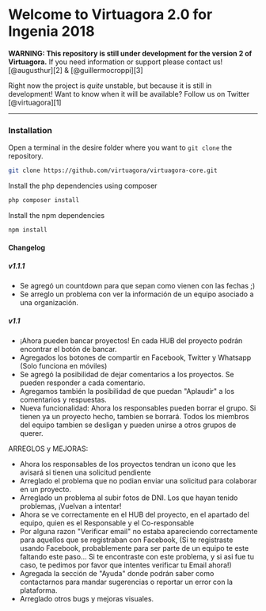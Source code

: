 # Welcome to Virtuagora 2.0 for Ingenia 2018

**WARNING: This repository is still under development for the version 2 of Virtuagora.**
If you need information or support please contact us! 
[@augusthur][2] & [@guillermocroppi][3]

Right now the project is *quite* unstable, but because it is still in development!
Want to know when it will be available? Follow us on Twitter  [@virtuagora][1]

---

### Installation
Open a terminal in the desire folder where you want to `git clone` the repository.
```bash
git clone https://github.com/virtuagora/virtuagora-core.git
```
Install the php dependencies using composer
```bash
php composer install
```
Install the npm dependencies
```bash
npm install
```

#### Changelog

##### v1.1.1

- Se agregó un countdown para que sepan como vienen con las fechas ;)
- Se arreglo un problema con ver la información de un equipo asociado a una organización.

##### v1.1
- ¡Ahora pueden bancar proyectos! En cada HUB del proyecto podrán encontrar el botón de bancar.
- Agregados los botones de compartir en Facebook, Twitter y Whatsapp (Solo funciona en móviles)
- Se agregó la posibilidad de dejar comentarios a los proyectos. Se pueden responder a cada comentario.
- Agregamos también la posibilidad de que puedan "Aplaudir" a los comentarios y respuestas.
- Nueva funcionalidad: Ahora los responsables pueden borrar el grupo. Si tienen ya un proyecto hecho, tambien se borrará. Todos los miembros del equipo tambien se desligan y pueden unirse a otros grupos de querer.

ARREGLOS y MEJORAS: 

- Ahora los responsables de los proyectos tendran un icono que les avisará si tienen una solicitud pendiente
- Arreglado el problema que no podian enviar una solicitud para colaborar en un proyecto.
- Arreglado un problema al subir fotos de DNI. Los que hayan tenido problemas, ¡Vuelvan a intentar!
- Ahora se ve correctamente en el HUB del proyecto, en el apartado del equipo, quien es el Responsable y el Co-responsable
- Por alguna razon "Verificar email" no estaba apareciendo correctamente para aquellos que se registraban con Facebook, (Si te registraste usando Facebook, probablemente para ser parte de un equipo te este faltando este paso... Si te encontraste con este problema, y si asi fue tu caso, te pedimos por favor que intentes verificar tu Email ahora!) 
- Agregada la sección de "Ayuda" donde podrán saber como contactarnos para mandar sugerencias o reportar un error con la plataforma.
- Arreglado otros bugs y mejoras visuales.

